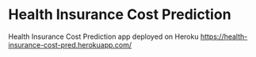 # Health Insurance Cost Prediction
Health Insurance Cost Prediction app deployed on Heroku
https://health-insurance-cost-pred.herokuapp.com/

